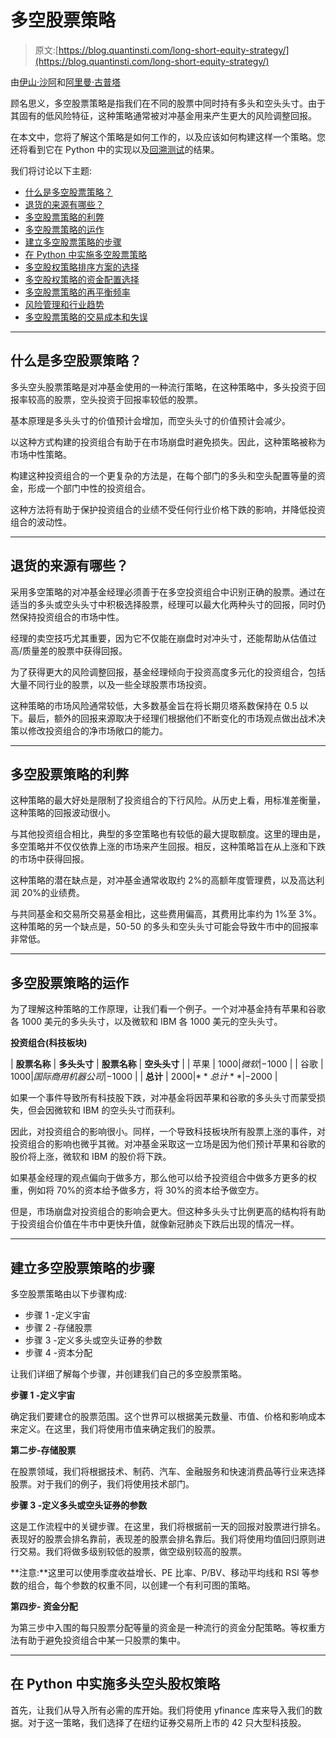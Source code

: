 # 多空股票策略

> 原文:[https://blog.quantinsti.com/long-short-equity-strategy/](https://blog.quantinsti.com/long-short-equity-strategy/)

由[伊山·沙阿](https://www.linkedin.com/in/ishan-shah-18393828)和[阿里曼·古普塔](https://in.linkedin.com/in/aaryaman-gupta-b18674170)

顾名思义，多空股票策略是指我们在不同的股票中同时持有多头和空头头寸。由于其固有的低风险特征，这种策略通常被对冲基金用来产生更大的风险调整回报。

在本文中，您将了解这个策略是如何工作的，以及应该如何构建这样一个策略。您还将看到它在 Python 中的实现以及[回溯测试](/backtesting/)的结果。

我们将讨论以下主题:

*   [什么是多空股票策略？](#what-is-a-long-short-equity-strategy)
*   [退货的来源有哪些？](#what-are-the-sources-of-returns)
*   [多空股票策略的利弊](#pros-and-cons-of-long-short-equity-strategy)
*   [多空股票策略的运作](#working-of-the-long-short-equity-strategy)
*   [建立多空股票策略的步骤](#steps-to-build-the-long-short-equity-strategy)
*   [在 Python 中实施多空股票策略](#implementing-the-long-short-equity-strategy-in-python)
*   [多空股权策略排序方案的选择](#choice-of-the-ranking-scheme-for-the-long-short-equity-strategy)
*   [多空股权策略的资金配置选择](#choice-of-capital-allocation-for-the-long-short-equity-strategy)
*   [多空股票策略的再平衡频率](#rebalancing-frequency-for-the-long-short-equity-strategy)
*   [风险管理和行业趋势](#risk-management-and-industry-trends)
*   [多空股票策略的交易成本和失误](#transaction-costs-and-slippages-of-the-long-short-equity-strategy)

* * *

## **什么是多空股票策略？**

多头空头股票策略是对冲基金使用的一种流行策略，在这种策略中，多头投资于回报率较高的股票，空头投资于回报率较低的股票。

基本原理是多头头寸的价值预计会增加，而空头头寸的价值预计会减少。

以这种方式构建的投资组合有助于在市场崩盘时避免损失。因此，这种策略被称为市场中性策略。

构建这种投资组合的一个更复杂的方法是，在每个部门的多头和空头配置等量的资金，形成一个部门中性的投资组合。

这种方法将有助于保护投资组合的业绩不受任何行业价格下跌的影响，并降低投资组合的波动性。

* * *

## **退货的来源有哪些？**

采用多空策略的对冲基金经理必须善于在多空投资组合中识别正确的股票。通过在适当的多头或空头头寸中积极选择股票，经理可以最大化两种头寸的回报，同时仍然保持投资组合的市场中性。

经理的卖空技巧尤其重要，因为它不仅能在崩盘时对冲头寸，还能帮助从估值过高/质量差的股票中获得回报。

为了获得更大的风险调整回报，基金经理倾向于投资高度多元化的投资组合，包括大量不同行业的股票，以及一些全球股票市场投资。

这种策略的市场风险通常较低，大多数基金旨在将长期贝塔系数保持在 0.5 以下。最后，额外的回报来源取决于经理们根据他们不断变化的市场观点做出战术决策以修改投资组合的净市场敞口的能力。

* * *

## **多空股票策略的利弊**

这种策略的最大好处是限制了投资组合的下行风险。从历史上看，用标准差衡量，这种策略的回报波动很小。

与其他投资组合相比，典型的多空策略也有较低的最大提取额度。这里的理由是，多空策略并不仅仅依靠上涨的市场来产生回报。相反，这种策略旨在从上涨和下跌的市场中获得回报。

这种策略的潜在缺点是，对冲基金通常收取约 2%的高额年度管理费，以及高达利润 20%的业绩费。

与共同基金和交易所交易基金相比，这些费用偏高，其费用比率约为 1%至 3%。这种策略的另一个缺点是，50-50 的多头和空头头寸可能会导致牛市中的回报率非常低。

* * *

## **多空股票策略的运作**

为了理解这种策略的工作原理，让我们看一个例子。一个对冲基金持有苹果和谷歌各 1000 美元的多头头寸，以及微软和 IBM 各 1000 美元的空头头寸。

**投资组合(科技板块)**

| **股票名称** | **多头头寸** | **股票名称** | **空头头寸** |
| 苹果 | $1000 | 微软 | -$1000 |
| 谷歌 | $1000 | 国际商用机器公司 | -$1000 |
| **总计** | $2000 | **总计** | -$2000 |

如果一个事件导致所有科技股下跌，对冲基金将因苹果和谷歌的多头头寸而蒙受损失，但会因微软和 IBM 的空头头寸而获利。

因此，对投资组合的影响很小。同样，一个导致科技板块所有股票上涨的事件，对投资组合的影响也微乎其微。对冲基金采取这一立场是因为他们预计苹果和谷歌的股价将上涨，微软和 IBM 的股价将下跌。

如果基金经理的观点偏向于做多方，那么他可以给予投资组合中做多方更多的权重，例如将 70%的资本给予做多方，将 30%的资本给予做空方。

但是，市场崩盘对投资组合的影响会更大。但这种多头头寸比例更高的结构将有助于投资组合价值在牛市中更快升值，就像新冠肺炎下跌后出现的情况一样。

* * *

## **建立多空股票策略的步骤**

多空股票策略由以下步骤构成:

*   步骤 1 -定义宇宙
*   步骤 2 -存储股票
*   步骤 3 -定义多头或空头证券的参数
*   步骤 4 -资本分配

让我们详细了解每个步骤，并创建我们自己的多空股票策略。

**步骤 1 -定义宇宙**

确定我们要建仓的股票范围。这个世界可以根据美元数量、市值、价格和影响成本来定义。在这里，我们将使用市值来确定我们的股票。

**第二步-存储股票**

在股票领域，我们将根据技术、制药、汽车、金融服务和快速消费品等行业来选择股票。对于我们的例子，我们将使用技术部门。

**步骤 3 -定义多头或空头证券的参数**

这是工作流程中的关键步骤。在这里，我们将根据前一天的回报对股票进行排名。表现好的股票会排名靠前，表现差的股票会排名靠后。我们将使用均值回归原则进行交易。我们将做多级别较低的股票，做空级别较高的股票。

**注意:**这里可以使用季度收益增长、PE 比率、P/BV、移动平均线和 RSI 等参数的组合，每个参数的权重不同，以创建一个有利可图的策略。

**第四步- ****资金分配******

为第三步中入围的每只股票分配等量的资金是一种流行的资金分配策略。等权重方法有助于避免投资组合中某一只股票的集中。

* * *

## **在 Python 中实施**多头空头股权**策略**

首先，让我们从导入所有必需的库开始。我们将使用 yfinance 库来导入我们的数据。对于这一策略，我们选择了在纽约证券交易所上市的 42 只大型科技股。